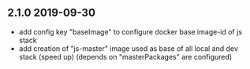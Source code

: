 ## 2.1.0 2019-09-30
* add config key "baseImage" to configure docker base image-id of js stack
* add creation of "js-master" image used as base of all local and dev stack (speed up)
  (depends on "masterPackages" are configured)